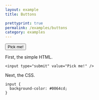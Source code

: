 ```yaml
---
layout: example
title: Buttons

prettyprint: true
permalink: /examples/buttons
category: examples
---
```


<div class="result">
  <input class="centered" type="submit" value="Pick me!" />
</div>

First, the simple HTML.

    <input type="submit" value="Pick me!" />


Next, the CSS.

    input {
      background-color: #0064cd;  
    }